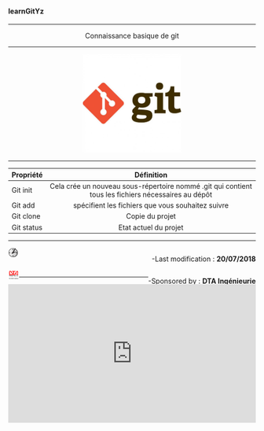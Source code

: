 #### learnGitYz
***
<p align="center">
	Connaissance basique de git
</p>


***
<p align="center">
 <img src="/images/git-logo.jpg" height="200px" alt="logogit">
</p>

***

| Propriété        | Définition    
| ------------- |:-------------:|
| Git init      | Cela crée un nouveau sous-répertoire nommé .git qui contient tous les fichiers nécessaires au dépôt | 
| Git add     | spécifient les fichiers que vous souhaitez suivre    | 
| Git clone | Copie du projet      | 
| Git status | Etat actuel du projet      | 


***
<div>
	<img src="/images/icones/heure.png " style="float: left" height="20px" alt="heure">
	<p style="float: right">  -Last modification : <strong>20/07/2018 </strong> </p>
</div>
<div style="clear:both">
	<img src="/images/icones/dta.png" style="float: left" height="20px" alt="dta" >
	<p style="float: right">  -Sponsored by : <strong>DTA Ingénieurie</strong> </p>
</div>

***

<div style="width:100%;height:0;padding-bottom:56%;position:relative;">
	<iframe src="https://giphy.com/embed/hsqTki3l13fYA" width="100%" height="100%" style="position:absolute" frameBorder="0" class="giphy-embed" allowFullScreen></iframe>
</div>